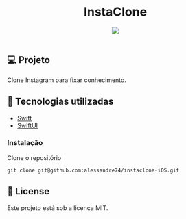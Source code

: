 <h1 align="center">
InstaClone
</h1>

<div align="center">
  <img src="./gif/instaClone.gif"/>
 </div>

 </br>

## 💻 Projeto

Clone Instagram para fixar conhecimento.

## 🚀 Tecnologias utilizadas

- [Swift](https://developer.apple.com/swift/)
- [SwiftUI](https://developer.apple.com/xcode/swiftui/)

### Instalação

Clone o repositório

```
git clone git@github.com:alessandre74/instaclone-iOS.git
```

## 📄 License

Este projeto está sob a licença MIT.

